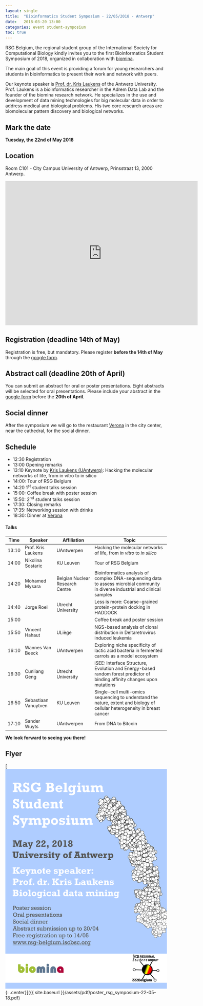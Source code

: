```yaml
---
layout: single
title:  "Bioinformatics Student Symposium - 22/05/2018 - Antwerp"
date:   2018-03-20 13:00
categories: event student-symposium
toc: true
---
```


RSG Belgium, the regional student group of the International Society for Computational Biology kindly invites you to the first Bioinformatics Student Symposium of 2018, organized in collaboration with [biomina][biomina].

<!-- [Click here for a flyer of the event.](assets/pdf/poster_rsg_symposium-22-05-18.pdf) -->

The main goal of this event is providing a forum for young researchers and students in bioinformatics to present their work and network with peers.

Our keynote speaker is [Prof. dr. Kris Laukens][krislaukens] of the Antwerp University. Prof. Laukens is a bioinformatics researcher in the Adrem Data Lab and the founder of the biomina research network. He specializes in the use and development of data mining technologies for big molecular data in order to address medical and biological problems. His two core research areas are biomolecular pattern discovery and biological networks.

## Mark the date

**Tuesday, the 22nd of May 2018**

## Location

Room C101 - City Campus University of Antwerp,
Prinsstraat 13, 2000 Antwerp.

<iframe src="https://www.google.com/maps/embed?pb=!1m28!1m12!1m3!1d3533.889170065036!2d4.412807736335474!3d51.22207838842954!2m3!1f0!2f0!3f0!3m2!1i1024!2i768!4f13.1!4m13!3e2!4m5!1s0x47c3f703e7404c69%3A0x270b07bbe1f68aa6!2sAntwerpen-Centraal%2C+Antwerp!3m2!1d51.217191799999995!2d4.4212529!4m5!1s0x47c3f6566cd25cc1%3A0x9ece4584afb0cd6d!2sUAntwerpen+-+Building+C+-+City+Campus%2C+Prinsstraat+13%2C+2000+Antwerpen!3m2!1d51.2234817!2d4.4101775!5e0!3m2!1sen!2sbe!4v1521550821427" width="600" height="450" frameborder="0" style="border:0" allowfullscreen></iframe>

## Registration (deadline 14th of May)

Registration is free, but mandatory. Please register **before the 14th of May** through the [google form][form].

## Abstract call (deadline 20th of April)

You can submit an abstract for oral or poster presentations. Eight abstracts will be selected for oral presentations. Please include your abstract in the [google form][form] before the **20th of April**.

## Social dinner

After the symposium we will go to the restaurant [Verona][verona] in the city center, near the cathedral, for the social dinner.

## Schedule

* 12:30 Registration
* 13:00 Opening remarks
* 13:10 Keynote by [Kris Laukens (UAntwerp)](krislaukens): Hacking the molecular networks of life, from in vitro to in silico
* 14:00: Tour of RSG Belgium
* 14:20 1<sup>st</sup> student talks session
* 15:00: Coffee break with poster session
* 15:50: 2<sup>nd</sup> student talks session
* 17:30: Closing remarks
* 17:35: Networking session with drinks
* 18:30: Dinner at [Verona][verona]

#### Talks

|Time|Speaker|Affiliation|Topic|
|---|---|---|---|
|13:10|Prof. Kris Laukens|UAntwerpen|Hacking the molecular networks of life, from _in vitro_ to _in silico_|
|14:00|Nikolina Sostaric|KU Leuven|Tour of RSG Belgium|
|14:20|Mohamed Mysara|Belgian Nuclear Research Centre|Bioinformatics analysis of complex DNA-sequencing data to assess microbial community in diverse industrial and clinical samples|
|14:40|Jorge Roel|Utrecht University|Less is more: Coarse-grained protein-protein docking in HADDOCK|
|15:00|||Coffee break and poster session|
|15:50|Vincent Hahaut|ULiège|NGS-based analysis of clonal distribution in Deltaretrovirus induced leukemia|
|16:10|Wannes Van Beeck|UAntwerpen|Exploring niche specificity of lactic acid bacteria in fermented carrots as a model ecosystem|
|16:30|Cunliang Geng|Utrecht University|iSEE: Interface Structure, Evolution and Energy-based random forest predictor of binding affinity changes upon mutations|
|16:50|Sebastiaan Vanuytven|KU Leuven|Single-cell multi-omics sequencing to understand the nature, extent and biology of cellular heterogeneity in breast cancer|
|17:10|Sander Wuyts|UAntwerpen|From DNA to Bitcoin|

**We look forward to seeing you there!**

## Flyer

[![full](/assets/img/poster_rsg_symposium-22-05-18.png){: .center}]({{ site.baseurl }}/assets/pdf/poster_rsg_symposium-22-05-18.pdf)

[biomina]: http://www.biomina.be/
[krislaukens]: https://www.uantwerpen.be/en/staff/kris-laukens/
[form]: https://goo.gl/forms/ETpVY2j1sRYSSjRD3
[verona]: https://www.restaurant-verona.be/

